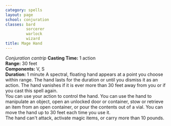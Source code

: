 ```yaml
---
category: spells
layout: page
school: conjuration
classes: bard
         sorcerer
         warlock
         wizard
title: Mage Hand 
---
```

_Conjuration cantrip_ 
**Casting Time:** 1 action    
**Range:** 30 feet    
**Components:** V, S    
**Duration:** 1 minute 
A spectral, floating hand appears at a point you choose within range. The hand lasts for the duration or until you dismiss it as an action. The hand vanishes if it is ever more than 30 feet away from you or if you cast this spell again.    
You can use your action to control the hand. You can use the hand to manipulate an object, open an unlocked door or container, stow or retrieve an item from an open container, or pour the contents out of a vial. You can move the hand up to 30 feet each time you use it.    
The hand can't attack, activate magic items, or carry more than 10 pounds. 
